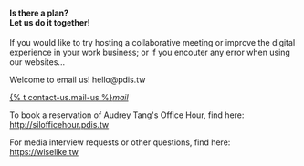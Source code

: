 <div class="row">
<div class="col s12 m8 offset-m2">
    <h4>Is there a plan?<br>Let us do it together!</h4>
</div>
</div>
<div class="row valign-wrapper">
<div class="col s12 m5 offset-m2">
    <p>If you would like to try hosting a collaborative meeting or improve the digital experience in your work business; or if you encouter any error when using our websites...</p>
    <p>Welcome to email us! hello@pdis.tw</p>
</div>
<div class="col s12 m5">
    <a class='btn-large waves-effect waves-light cyan' href="mailto:hello@pdis.tw?subject=%5BPDIS%20site%5D%20Subject&body=(To%20book%20a%20reservation%20of%20Audrey%20Tang's%20Office%20Hour%2C%20find%20here%3A%20http%3A%2F%2Fsilofficehour.pdis.tw%20This%20email%20is%20for%20help%20of%20using%20the%20link%20above%3B%20For%20media%20interview%20requests%20or%20other%20questions%2C%20find%20here%3A%20https%3A%2F%2Fwiselike.tw%20)">{% t contact-us.mail-us %}<i class="material-icons right">mail</i></a> <br>
</div>
</div>
<div class="row">
<div class="col s12 m8 offset-m2">
    <p>To book a reservation of Audrey Tang's Office Hour, find here: <a href="http://silofficehour.pdis.tw">http://silofficehour.pdis.tw</a></p>
    <p>For media interview requests or other questions, find here: <a href="https://wiselike.tw">https://wiselike.tw</a></p>
    <div class='about-logos section'>
    <a class="btn-floating btn-large waves-effect waves-circle cyan" href="//www.youtube.com/PdisTwGov" target="_blank"> <i class="fa fa-3x fa-youtube-play"></i> </a>
    <a class="btn-floating btn-large waves-effect waves-circle cyan" href="//github.com/pdis/web-jekyll" target="_blank"> <i class="fa fa-3x fa-github"></i> </a>
    <a class="btn-floating btn-large waves-effect waves-circle cyan" href="//www.facebook.com/shu.w.zhengwei" target="_blank"> <i class="fa fa-3x fa-facebook-square"></i> </a>
    <a class="btn-floating btn-large waves-effect waves-circle cyan" href="//twitter.com/TaiwanPDIS" target="_blank"> <i class="fa fa-3x fa-twitter-square"></i> </a>
    </div>
</div>
</div>